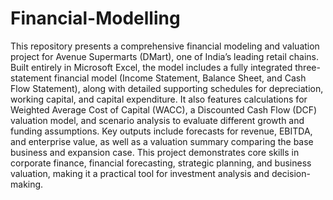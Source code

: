 # Financial-Modelling
This repository presents a comprehensive financial modeling and valuation project for Avenue Supermarts (DMart), one of India’s leading retail chains.  Built entirely in Microsoft Excel, the model includes a fully integrated three-statement financial model (Income Statement, Balance Sheet, and Cash Flow Statement), along with detailed supporting schedules for depreciation, working capital, and capital expenditure. It also features calculations for Weighted Average Cost of Capital (WACC), a Discounted Cash Flow (DCF) valuation model, and scenario analysis to evaluate different growth and funding assumptions. Key outputs include forecasts for revenue, EBITDA, and enterprise value, as well as a valuation summary comparing the base business and expansion case. This project demonstrates core skills in corporate finance, financial forecasting, strategic planning, and business valuation, making it a practical tool for investment analysis and decision-making.
